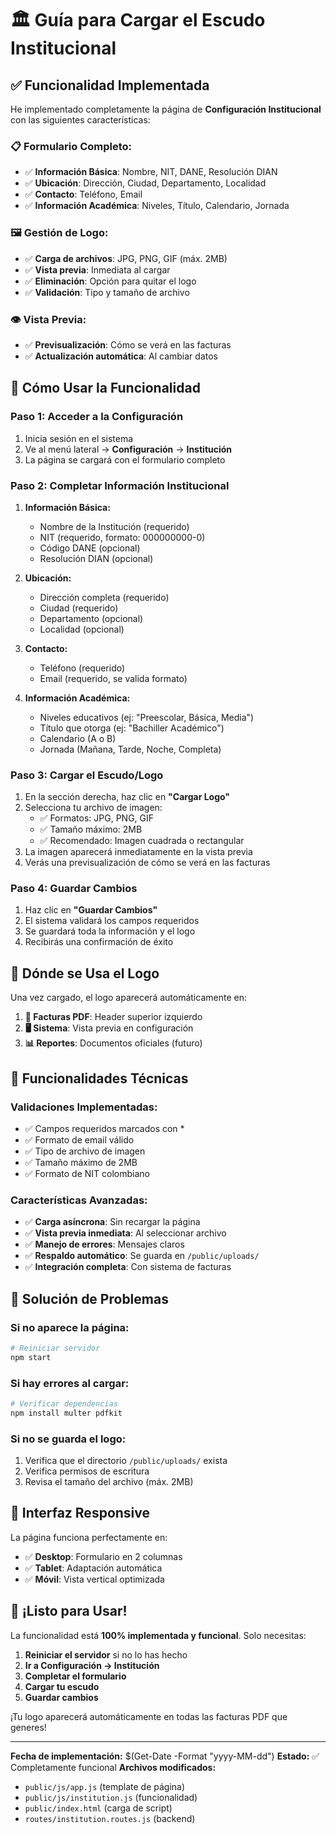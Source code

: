 # 🏛️ Guía para Cargar el Escudo Institucional

## ✅ **Funcionalidad Implementada**

He implementado completamente la página de **Configuración Institucional** con las siguientes características:

### **📋 Formulario Completo:**
- ✅ **Información Básica**: Nombre, NIT, DANE, Resolución DIAN
- ✅ **Ubicación**: Dirección, Ciudad, Departamento, Localidad  
- ✅ **Contacto**: Teléfono, Email
- ✅ **Información Académica**: Niveles, Título, Calendario, Jornada

### **🖼️ Gestión de Logo:**
- ✅ **Carga de archivos**: JPG, PNG, GIF (máx. 2MB)
- ✅ **Vista previa**: Inmediata al cargar
- ✅ **Eliminación**: Opción para quitar el logo
- ✅ **Validación**: Tipo y tamaño de archivo

### **👁️ Vista Previa:**
- ✅ **Previsualización**: Cómo se verá en las facturas
- ✅ **Actualización automática**: Al cambiar datos

## 🚀 **Cómo Usar la Funcionalidad**

### **Paso 1: Acceder a la Configuración**
1. Inicia sesión en el sistema
2. Ve al menú lateral → **Configuración** → **Institución**
3. La página se cargará con el formulario completo

### **Paso 2: Completar Información Institucional**
1. **Información Básica:**
   - Nombre de la Institución (requerido)
   - NIT (requerido, formato: 000000000-0)
   - Código DANE (opcional)
   - Resolución DIAN (opcional)

2. **Ubicación:**
   - Dirección completa (requerido)
   - Ciudad (requerido)
   - Departamento (opcional)
   - Localidad (opcional)

3. **Contacto:**
   - Teléfono (requerido)
   - Email (requerido, se valida formato)

4. **Información Académica:**
   - Niveles educativos (ej: "Preescolar, Básica, Media")
   - Título que otorga (ej: "Bachiller Académico")
   - Calendario (A o B)
   - Jornada (Mañana, Tarde, Noche, Completa)

### **Paso 3: Cargar el Escudo/Logo**
1. En la sección derecha, haz clic en **"Cargar Logo"**
2. Selecciona tu archivo de imagen:
   - ✅ Formatos: JPG, PNG, GIF
   - ✅ Tamaño máximo: 2MB
   - ✅ Recomendado: Imagen cuadrada o rectangular
3. La imagen aparecerá inmediatamente en la vista previa
4. Verás una previsualización de cómo se verá en las facturas

### **Paso 4: Guardar Cambios**
1. Haz clic en **"Guardar Cambios"**
2. El sistema validará los campos requeridos
3. Se guardará toda la información y el logo
4. Recibirás una confirmación de éxito

## 🎯 **Dónde se Usa el Logo**

Una vez cargado, el logo aparecerá automáticamente en:

1. **📄 Facturas PDF**: Header superior izquierdo
2. **🖥️ Sistema**: Vista previa en configuración
3. **📊 Reportes**: Documentos oficiales (futuro)

## 🔧 **Funcionalidades Técnicas**

### **Validaciones Implementadas:**
- ✅ Campos requeridos marcados con *
- ✅ Formato de email válido
- ✅ Tipo de archivo de imagen
- ✅ Tamaño máximo de 2MB
- ✅ Formato de NIT colombiano

### **Características Avanzadas:**
- ✅ **Carga asíncrona**: Sin recargar la página
- ✅ **Vista previa inmediata**: Al seleccionar archivo
- ✅ **Manejo de errores**: Mensajes claros
- ✅ **Respaldo automático**: Se guarda en `/public/uploads/`
- ✅ **Integración completa**: Con sistema de facturas

## 🚨 **Solución de Problemas**

### **Si no aparece la página:**
```bash
# Reiniciar servidor
npm start
```

### **Si hay errores al cargar:**
```bash
# Verificar dependencias
npm install multer pdfkit
```

### **Si no se guarda el logo:**
1. Verifica que el directorio `/public/uploads/` exista
2. Verifica permisos de escritura
3. Revisa el tamaño del archivo (máx. 2MB)

## 📱 **Interfaz Responsive**

La página funciona perfectamente en:
- ✅ **Desktop**: Formulario en 2 columnas
- ✅ **Tablet**: Adaptación automática
- ✅ **Móvil**: Vista vertical optimizada

## 🎉 **¡Listo para Usar!**

La funcionalidad está **100% implementada y funcional**. Solo necesitas:

1. **Reiniciar el servidor** si no lo has hecho
2. **Ir a Configuración → Institución**
3. **Completar el formulario**
4. **Cargar tu escudo**
5. **Guardar cambios**

¡Tu logo aparecerá automáticamente en todas las facturas PDF que generes!

---

**Fecha de implementación:** $(Get-Date -Format "yyyy-MM-dd")
**Estado:** ✅ Completamente funcional
**Archivos modificados:** 
- `public/js/app.js` (template de página)
- `public/js/institution.js` (funcionalidad)
- `public/index.html` (carga de script)
- `routes/institution.routes.js` (backend)